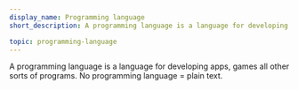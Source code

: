 ```yaml
---
display_name: Programming language
short_description: A programming language is a language for developing apps and all other sorts of programs.

topic: programming-language
---
```

A programming language is a language for developing apps, games all other sorts of programs. No programming language = plain text.
